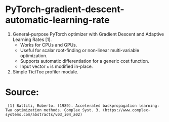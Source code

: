 # PyTorch-gradient-descent-automatic-learning-rate
1) General-purpose PyTorch optimizer with Gradient Descent and Adaptive Learning Rates [1].
     - Works for CPUs and GPUs.
     - Useful for scalar root-finding or non-linear multi-variable optimization.
     - Supports automatic differentiation for a generic cost function.
     - Input vector `x` is modified in-place.
3) Simple Tic/Toc profiler module.


# Source:
     [1] Battiti, Roberto. (1989). Accelerated backpropagation learning: Two optimization methods. Complex Syst. 3. (https://www.complex-systems.com/abstracts/v03_i04_a02)

